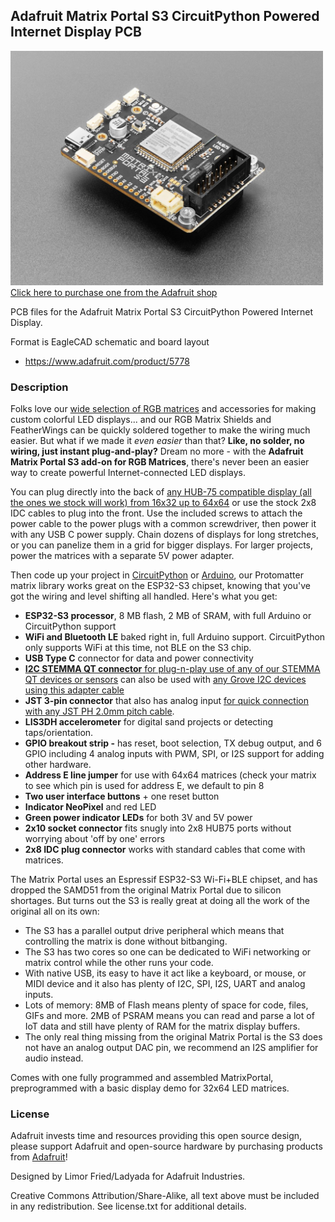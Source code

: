 ## Adafruit Matrix Portal S3 CircuitPython Powered Internet Display PCB

<a href="http://www.adafruit.com/products/5778"><img src="assets/5778.jpg?raw=true" width="500px"><br/>
Click here to purchase one from the Adafruit shop</a>

PCB files for the Adafruit Matrix Portal S3 CircuitPython Powered Internet Display.

Format is EagleCAD schematic and board layout
* https://www.adafruit.com/product/5778

### Description

Folks love our [wide selection of RGB matrices](https://www.adafruit.com/category/327) and accessories for making custom colorful LED displays... and our RGB Matrix Shields and FeatherWings can be quickly soldered together to make the wiring much easier. But what if we made it *even easier* than that? **Like, no solder, no wiring, just instant plug-and-play?** Dream no more - with the **Adafruit Matrix Portal S3 add-on for RGB Matrices**, there's never been an easier way to create powerful Internet-connected LED displays.

You can plug directly into the back of [any HUB-75 compatible display (all the ones we stock will work) from 16x32 up to 64x64](https://www.adafruit.com/category/327) or use the stock 2x8 IDC cables to plug into the front. Use the included screws to attach the power cable to the power plugs with a common screwdriver, then power it with any USB C power supply. Chain dozens of displays for long stretches, or you can panelize them in a grid for bigger displays. For larger projects, power the matrices with a separate 5V power adapter.

Then code up your project in [CircuitPython](https://learn.adafruit.com/rgb-led-matrices-matrix-panels-with-circuitpython) or [Arduino](https://learn.adafruit.com/adafruit-protomatter-rgb-matrix-library), our Protomatter matrix library works great on the ESP32-S3 chipset, knowing that you've got the wiring and level shifting all handled. Here's what you get:

- **ESP32-S3 processor**, 8 MB flash, 2 MB of SRAM, with full Arduino or CircuitPython support
- **WiFi and Bluetooth LE** baked right in, full Arduino support. CircuitPython only supports WiFi at this time, not BLE on the S3 chip.
- **USB Type C** connector for data and power connectivity
- [**I2C STEMMA QT connector** for plug-n-play use of any of our STEMMA QT devices or sensors](https://www.adafruit.com/category/620) can also be used with [any Grove I2C devices using this adapter cable](https://www.adafruit.com/product/4528)
- **JST 3-pin connector** that also has analog input [for quick connection with any JST PH 2.0mm pitch cable](https://www.adafruit.com/search?q=jst+2mm).
- **LIS3DH accelerometer** for digital sand projects or detecting taps/orientation.
- **GPIO breakout strip -** has reset, boot selection, TX debug output, and 6 GPIO including 4 analog inputs with PWM, SPI, or I2S support for adding other hardware.
- **Address E line jumper** for use with 64x64 matrices (check your matrix to see which pin is used for address E, we default to pin 8
- **Two user interface buttons** + one reset button
- **Indicator NeoPixel** and red LED
- **Green power indicator LEDs** for both 3V and 5V power
- **2x10 socket connector** fits snugly into 2x8 HUB75 ports without worrying about 'off by one' errors
- **2x8 IDC plug connector** works with standard cables that come with matrices.

The Matrix Portal uses an Espressif ESP32-S3 Wi-Fi+BLE chipset, and has dropped the SAMD51 from the original Matrix Portal due to silicon shortages. But turns out the S3 is really great at doing all the work of the original all on its own:

- The S3 has a parallel output drive peripheral which means that controlling the matrix is done without bitbanging.
- The S3 has two cores so one can be dedicated to WiFi networking or matrix control while the other runs your code.
- With native USB, its easy to have it act like a keyboard, or mouse, or MIDI device and it also has plenty of I2C, SPI, I2S, UART and analog inputs.
- Lots of memory: 8MB of Flash means plenty of space for code, files, GIFs and more. 2MB of PSRAM means you can read and parse a lot of IoT data and still have plenty of RAM for the matrix display buffers.
- The only real thing missing from the original Matrix Portal is the S3 does not have an analog output DAC pin, we recommend an I2S amplifier for audio instead.

Comes with one fully programmed and assembled MatrixPortal, preprogrammed with a basic display demo for 32x64 LED matrices.

### License

Adafruit invests time and resources providing this open source design, please support Adafruit and open-source hardware by purchasing products from [Adafruit](https://www.adafruit.com)!

Designed by Limor Fried/Ladyada for Adafruit Industries.

Creative Commons Attribution/Share-Alike, all text above must be included in any redistribution.
See license.txt for additional details.
